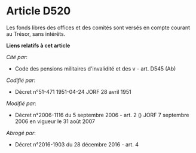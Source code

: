 # Article D520

Les fonds libres des offices et des comités sont versés en compte courant au Trésor, sans intérêts.

**Liens relatifs à cet article**

_Cité par_:

  - Code des pensions militaires d'invalidité et des v - art. D545 (Ab)

_Codifié par_:

  - Décret n°51-471 1951-04-24 JORF 28 avril 1951

_Modifié par_:

  - Décret n°2006-1116 du 5 septembre 2006 - art. 2 () JORF 7 septembre 2006 en vigueur le 31 août 2007

_Abrogé par_:

  - Décret n°2016-1903 du 28 décembre 2016 - art. 4
